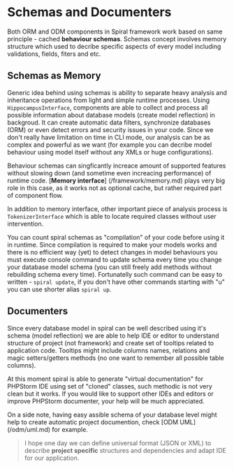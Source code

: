 # Schemas and Documenters
Both ORM and ODM components in Spiral framework work based on same principle - cached **behaviour schemas**. Schemas concept involves memory structure which used to decribe specific aspects of every model including validations, fields, fiters and etc. 

## Schemas as Memory
Generic idea behind using schemas is ability to separate heavy analysis and inheritance operations from light and simple runtime processes. Using `HippocampusInterface`, components are able to collect and process all possible information about database models (create model reflection) in backgroud. It can create automatic data filters, synchronize databases (ORM) or even detect errors and security issues in your code. Since we don't really have limitation on time in CLI mode, our analysis can be as complex and powerful as we want (for example you can decribe model behaviour using model itself without any XMLs or huge configurations).

Behaviour schemas can singficantly increace amount of supported features without slowing down (and sometime even increacing performance) of runtime code. [**Memory interface**] (/framework/memory.md) plays very big role in this case, as it works not as optional cache, but rather required part of component flow.

In addition to memory interface, other important piece of analysis process is `TokenizerInterface` which is able to locate required classes without user intervention.

You can count spiral schemas as "compilation" of your code before using it in runtime. Since compilation is required to make your models works and there is no efficient way (yet) to detect changes in model behaviours you must execute console command to update schema every time you change your database model schema (you can still freely add methods without rebuilding schema every time). Fortunatelly such command can be easy to written - `spiral update`, if you don't have other commands starting with "u" you can use shorter alias `spiral up`. 

## Documenters
Since every database model in spiral can be well described using it's schema (model reflection) we are able to help IDE or editor to understand structure of project (not framework) and create set of tooltips related to application code. Tooltips might include columns names, relations and magic setters/getters methods (no one want to remember all possible table columns).

At this moment spiral is able to generate "virtual documentation" for PHPStorm IDE using set of "cloned" classes, such methodic is not very clean but it works. If you would like to support other IDEs and editors or improve PHPStorm documenter, your help will be much appreciated.

On a side note, having easy assible schema of your database level might help to create automatic project documention, check [ODM UML] (/odm/uml.md) for example.

> I hope one day we can define universal format (JSON or XML) to describe **project specific** structures and dependencies and adapt IDE for our application.